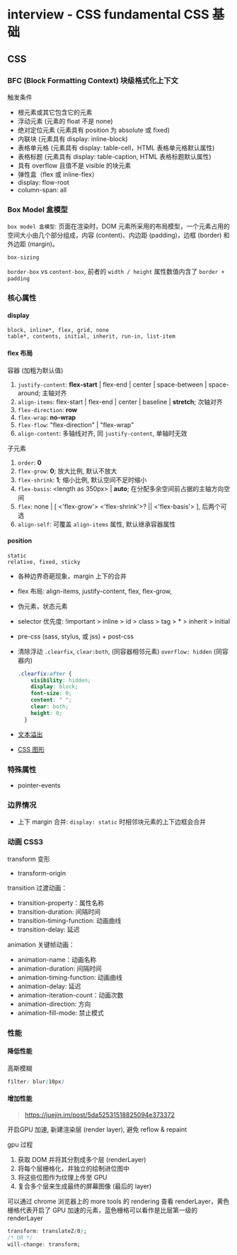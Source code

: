 # interview - CSS fundamental CSS 基础

## CSS
### BFC (Block Formatting Context) 块级格式化上下文
触发条件
- 根元素或其它包含它的元素
- 浮动元素 (元素的 float 不是 none)
- 绝对定位元素 (元素具有 position 为 absolute 或 fixed)
- 内联块 (元素具有 display: inline-block)
- 表格单元格 (元素具有 display: table-cell，HTML 表格单元格默认属性)
- 表格标题 (元素具有 display: table-caption, HTML 表格标题默认属性)
- 具有 overflow 且值不是 visible 的块元素
- 弹性盒（flex 或 inline-flex）
- display: flow-root
- column-span: all

### Box Model 盒模型
`box model 盒模型`: 页面在渲染时，DOM 元素所采用的布局模型，一个元素占用的空间大小由几个部分组成，内容 (content)、内边距 (padding)，边框 (border) 和外边距 (margin)。

`box-sizing`

`border-box` vs `content-box`, 前者的 `width / height` 属性数值内含了 `border + padding`

### 核心属性
#### display
`block, inline*, flex, grid, none` <br>
`table*, contents, initial, inherit, run-in, list-item`

#### flex 布局
容器 (加粗为默认值)
1. `justify-content`: **flex-start** \| flex-end \| center \| space-between \| space-around; 主轴对齐
2. `align-items`: flex-start \| flex-end \| center \| baseline \| **stretch**; 次轴对齐
3. `flex-direction`: **row**
4. `flex-wrap`: **no-wrap**
5. `flex-flow`: "flex-direction" \| "flex-wrap"
6. `align-content`: 多轴线对齐, 同 `justify-content`, 单轴时无效

子元素
1. `order`: **0**
2. `flex-grow`: **0**; 放大比例, 默认不放大
3. `flex-shrink`: **1**; 缩小比例, 默认空间不足时缩小
4. `flex-basis`: <length as 350px> | **auto**; 在分配多余空间前占据的主轴方向空间
5. `flex`: none | [ <'flex-grow'> <'flex-shrink'>? || <'flex-basis'> ], 后两个可选
6. `align-self`: 可覆盖 `align-items` 属性, 默认继承容器属性

#### position
`static` <br>
`relative, fixed, sticky`

- 各种边界奇葩现象，margin 上下的合并

- flex 布局: align-items, justify-content, flex, flex-grow,
- 伪元素，状态元素
- selector 优先度: !important > inline > id > class > tag > * > inherit > initial
- pre-css (sass, stylus, 或 jss) + post-css
- 清除浮动 `.clearfix`, `clear:both`, (同容器相邻元素) `overflow: hidden` (同容器内)
  ```css
  .clearfix:after {
      visibility: hidden;
      display: block;
      font-size: 0;
      content: " ";
      clear: both;
      height: 0;
    }
  ```
- [文本溢出](https://juejin.im/post/5dc15b35f265da4d432a3d10)
- [CSS 图形](https://github.com/qq449245884/xiaozhi/issues/42)

### 特殊属性
- pointer-events

### 边界情况
- 上下 margin 合并: `display: static` 时相邻块元素的上下边框会合并

### 动画 CSS3
transform 变形
- transform-origin

transition 过渡动画：
- transition-property：属性名称
- transition-duration: 间隔时间
- transition-timing-function: 动画曲线
- transition-delay: 延迟

animation 关键帧动画：
- animation-name：动画名称
- animation-duration: 间隔时间
- animation-timing-function: 动画曲线
- animation-delay: 延迟
- animation-iteration-count：动画次数
- animation-direction: 方向
- animation-fill-mode: 禁止模式

### 性能
#### 降低性能
高斯模糊
```css
filter: blur(10px)
```

#### 增加性能
> https://juejin.im/post/5da52531518825094e373372

开启GPU 加速, 新建渲染层 (render layer), 避免 reflow & repaint

gpu 过程
1. 获取 DOM 并将其分割成多个层 (renderLayer)
2. 将每个层栅格化，并独立的绘制进位图中
3. 将这些位图作为纹理上传至 GPU
4. 复合多个层来生成最终的屏幕图像 (最后的 layer)

可以通过 chrome 浏览器上的 more tools 的 rendering 查看 renderLayer，黄色栅格代表开启了 GPU 加速的元素，蓝色栅格可以看作是比层第一级的 renderLayer

```css
transform: translateZ(0);
/* OR */
will-change: transform;
```

